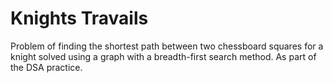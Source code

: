 # Knights Travails

Problem of finding the shortest path between two chessboard squares for a knight solved using a graph with a breadth-first search method. As part of the DSA practice.
